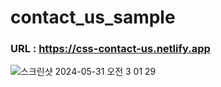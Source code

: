 # contact_us_sample

### URL : https://css-contact-us.netlify.app

![스크린샷 2024-05-31 오전 3 01 29](https://github.com/haruyam15/contact_us_sample/assets/110523397/ec0dedcf-090f-49ce-ae0b-6f8c943dc4fc)
